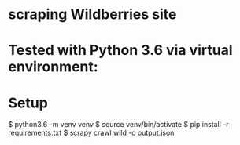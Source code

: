 # scraping Wildberries site
# Tested with Python 3.6 via virtual environment:
# Setup

$ python3.6 -m venv venv
$ source venv/bin/activate
$ pip install -r requirements.txt
$ scrapy crawl wild -o output.json

